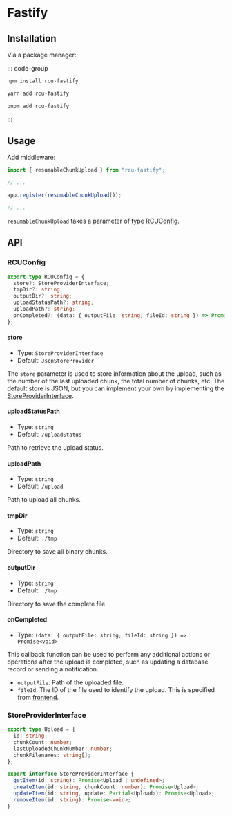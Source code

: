 # Fastify

## Installation

Via a package manager:

::: code-group

```bash [npm]
npm install rcu-fastify
```

```bash [yarn]
yarn add rcu-fastify
```

```bash [pnpm]
pnpm add rcu-fastify
```

:::

## Usage

Add middleware:

```js
import { resumableChunkUpload } from "rcu-fastify";

// ...

app.register(resumableChunkUpload());

// ...
```

`resumableChunkUpload` takes a parameter of type [RCUConfig](#rcuconfig).

## API

### RCUConfig <Badge type="info" text="interface" />

```ts
export type RCUConfig = {
  store?: StoreProviderInterface;
  tmpDir?: string;
  outputDir?: string;
  uploadStatusPath?: string;
  uploadPath?: string;
  onCompleted?: (data: { outputFile: string; fileId: string }) => Promise<void>;
};
```

#### store

- Type: `StoreProviderInterface`
- Default: `JsonStoreProvider`

The `store` parameter is used to store information about the upload, such as the number of the last uploaded chunk, the total number of chunks, etc. The default store is JSON, but you can implement your own by implementing the [StoreProviderInterface](#storeproviderinterface).

#### uploadStatusPath

- Type: `string`
- Default: `/uploadStatus`

Path to retrieve the upload status.

#### uploadPath

- Type: `string`
- Default: `/upload`

Path to upload all chunks.

#### tmpDir

- Type: `string`
- Default: `./tmp`

Directory to save all binary chunks.

#### outputDir

- Type: `string`
- Default: `./tmp`

Directory to save the complete file.

#### onCompleted

- Type: `(data: { outputFile: string; fileId: string }) => Promise<void>`

This callback function can be used to perform any additional actions or operations after the upload is completed, such as updating a database record or sending a notification.

- `outputFile`: Path of the uploaded file.
- `fileId`: The ID of the file used to identify the upload. This is specified from [frontend](/guide/frontend-api#setfileid).

### StoreProviderInterface <Badge type="info" text="interface" />

```ts
export type Upload = {
  id: string;
  chunkCount: number;
  lastUploadedChunkNumber: number;
  chunkFilenames: string[];
};

export interface StoreProviderInterface {
  getItem(id: string): Promise<Upload | undefined>;
  createItem(id: string, chunkCount: number): Promise<Upload>;
  updateItem(id: string, update: Partial<Upload>): Promise<Upload>;
  removeItem(id: string): Promise<void>;
}
```
